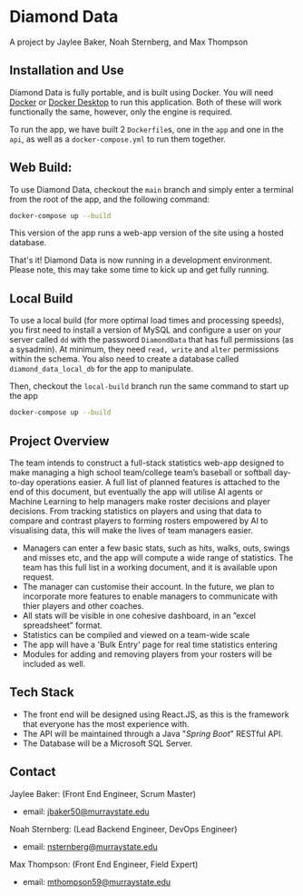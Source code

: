# Diamond Data
A project by Jaylee Baker, Noah Sternberg, and Max Thompson

## Installation and Use

Diamond Data is fully portable, and is built using Docker. You will need [Docker](https://docs.docker.com/engine/install/) or [Docker Desktop](https://www.docker.com/products/docker-desktop/) to run this application. Both of these will work functionally the same, however, only the engine is required.

To run the app, we have built 2 `Dockerfile`s, one in the `app` and one in the `api`, as well as a `docker-compose.yml` to run them together. 

## Web Build:
To use Diamond Data, checkout the `main` branch and simply enter a terminal from the root of the app, and the following command:

```bash
docker-compose up --build
```

This version of the app runs a web-app version of the site using a hosted database.

That's it! Diamond Data is now running in a development environment. Please note, this may take some time to kick up and get fully running.

## Local Build
To use a local build (for more optimal load times and processing speeds), you first need to install a version of MySQL and configure a user on your server called `dd` with the password `DiamondData`
that has full permissions (as a sysadmin). At minimum, they need `read, write` and `alter` permissions within the schema. You also need to create a database called `diamond_data_local_db` for the app
to manipulate.

Then, checkout the `local-build` branch run the same command to start up the app

```bash
docker-compose up --build
```


## Project Overview
The team intends to construct a full-stack statistics web-app designed to make managing a high school team/college team’s
baseball or softball day-to-day operations easier. A full list of planned features is attached to the end of this document, but
eventually the app will utilise AI agents or Machine Learning to help managers make roster decisions and player decisions.
From tracking statistics on players and using that data to compare and contrast players to forming rosters empowered by
AI to visualising data, this will make the lives of team managers easier.

- Managers can enter a few basic stats, such as hits, walks, outs, swings and misses etc, and the app will compute a wide
range of statistics. The team has this full list in a working document, and it is available upon request.
- The manager can customise their account. In the future, we plan to incorporate more features to enable managers to communicate with thier players and other coaches.
- All stats will be visible in one cohesive dashboard, in an ”excel spreadsheet” format. 
- Statistics can be compiled and viewed on a team-wide scale
- The app will have a 'Bulk Entry' page for real time statistics entering
- Modules for adding and removing players from your rosters will be included as well.

## Tech Stack
- The front end will be designed using React.JS, as this is the framework that everyone has the most experience with. 
- The API will be maintained through a Java "*Spring Boot*" RESTful API.
- The Database will be a Microsoft SQL Server.

## Contact
Jaylee Baker: (Front End Engineer, Scrum Master)
- email: jbaker50@murraystate.edu

Noah Sternberg: (Lead Backend Engineer, DevOps Engineer)
- email: nsternberg@murraystate.edu

Max Thompson: (Front End Engineer, Field Expert)
- email: mthompson59@murraystate.edu

